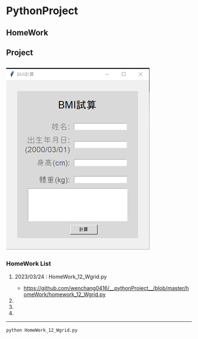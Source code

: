 # __PythonProject__
## HomeWork
## Project

![產生圖片](./images/PIC.PNG)
---
### HomeWork List
1. 2023/03/24 : HomeWork_12_Wgrid.py
   - https://github.com/wenchang0416/__pythonProject__/blob/master/homeWork/homework_12_Wgrid.py

2. 
3. 
4. 
---


```
python HomeWork_12_Wgrid.py
```
